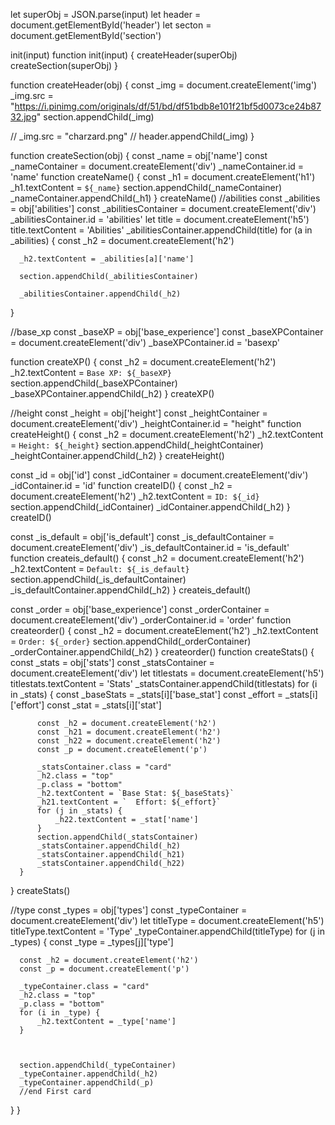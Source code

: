 let superObj = JSON.parse(input)
let header = document.getElementById('header')
let secton = document.getElementById('section')

init(input)
function init(input) {
  createHeader(superObj)
  createSection(superObj)
}

function createHeader(obj) {
  const _img = document.createElement('img')
  _img.src = "https://i.pinimg.com/originals/df/51/bd/df51bdb8e101f21bf5d0073ce24b8732.jpg"
  section.appendChild(_img)

  // _img.src = "charzard.png"
  // header.appendChild(_img)
}

function createSection(obj) {
  const _name = obj['name']
  const _nameContainer = document.createElement('div')
  _nameContainer.id = 'name'
  function createName() {
      const _h1 = document.createElement('h1')
      _h1.textContent = `${_name}`
      section.appendChild(_nameContainer)
      _nameContainer.appendChild(_h1)
  }
  createName()
  //abilities
  const _abilities = obj['abilities']
  const _abilitiesContainer = document.createElement('div')
  _abilitiesContainer.id = 'abilities'
  let title = document.createElement('h5')
  title.textContent = 'Abilities'
  _abilitiesContainer.appendChild(title)
  for (a in _abilities) {
      const _h2 = document.createElement('h2')


      _h2.textContent = _abilities[a]['name']

      section.appendChild(_abilitiesContainer)

      _abilitiesContainer.appendChild(_h2)
  }




  //base_xp
  const _baseXP = obj['base_experience']
  const _baseXPContainer = document.createElement('div')
  _baseXPContainer.id = 'basexp'

  function createXP() {
      const _h2 = document.createElement('h2')
      _h2.textContent = `Base XP: ${_baseXP}`
      section.appendChild(_baseXPContainer)
      _baseXPContainer.appendChild(_h2)
  }
  createXP()

  //height
  const _height = obj['height']
  const _heightContainer = document.createElement('div')
  _heightContainer.id = "height"
  function createHeight() {
      const _h2 = document.createElement('h2')
      _h2.textContent = `Height: ${_height}`
      section.appendChild(_heightContainer)
      _heightContainer.appendChild(_h2)
  }
  createHeight()


  const _id = obj['id']
  const _idContainer = document.createElement('div')
  _idContainer.id = 'id'
  function createID() {
      const _h2 = document.createElement('h2')
      _h2.textContent = `ID: ${_id}`
      section.appendChild(_idContainer)
      _idContainer.appendChild(_h2)
  }
  createID()






  const _is_default = obj['is_default']
  const _is_defaultContainer = document.createElement('div')
  _is_defaultContainer.id = 'is_default'
  function createis_default() {
      const _h2 = document.createElement('h2')
      _h2.textContent = `Default: ${_is_default}`
      section.appendChild(_is_defaultContainer)
      _is_defaultContainer.appendChild(_h2)
  }
  createis_default()


  const _order = obj['base_experience']
  const _orderContainer = document.createElement('div')
  _orderContainer.id = 'order'
  function createorder() {
      const _h2 = document.createElement('h2')
      _h2.textContent = `Order: ${_order}`
      section.appendChild(_orderContainer)
      _orderContainer.appendChild(_h2)
  }
  createorder()
  function createStats() {
      const _stats = obj['stats']
      const _statsContainer = document.createElement('div')
      let titlestats = document.createElement('h5')
      titlestats.textContent = 'Stats'
      _statsContainer.appendChild(titlestats)
      for (i in _stats) {
          const _baseStats = _stats[i]['base_stat']
          const _effort = _stats[i]['effort']
          const _stat = _stats[i]['stat']




          const _h2 = document.createElement('h2')
          const _h21 = document.createElement('h2')
          const _h22 = document.createElement('h2')
          const _p = document.createElement('p')

          _statsContainer.class = "card"
          _h2.class = "top"
          _p.class = "bottom"
          _h2.textContent = `Base Stat: ${_baseStats}`
          _h21.textContent = `  Effort: ${_effort}`
          for (j in _stats) {
              _h22.textContent = _stat['name']
          }
          section.appendChild(_statsContainer)
          _statsContainer.appendChild(_h2)
          _statsContainer.appendChild(_h21)
          _statsContainer.appendChild(_h22)
      }

  }
  createStats()




  //type
  const _types = obj['types']
  const _typeContainer = document.createElement('div')
  let titleType = document.createElement('h5')
  titleType.textContent = 'Type'
  _typeContainer.appendChild(titleType)
  for (j in _types) {
      const _type = _types[j]['type']


      const _h2 = document.createElement('h2')
      const _p = document.createElement('p')

      _typeContainer.class = "card"
      _h2.class = "top"
      _p.class = "bottom"
      for (i in _type) {
          _h2.textContent = _type['name']
      }



      section.appendChild(_typeContainer)
      _typeContainer.appendChild(_h2)
      _typeContainer.appendChild(_p)
      //end First card

  }
}